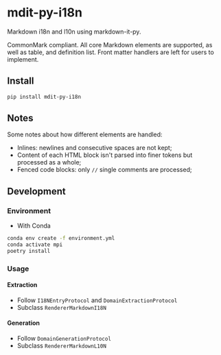 <!--
SPDX-FileCopyrightText: 2023 Phu Hung Nguyen <phuhnguyen@outlook.com>
SPDX-License-Identifier: CC-BY-SA-4.0
-->

# mdit-py-i18n

Markdown i18n and l10n using markdown-it-py.

CommonMark compliant. All core Markdown elements are supported, as well as
table, and definition list. Front matter handlers are left for users to
implement.

## Install

```bash
pip install mdit-py-i18n
```

## Notes

Some notes about how different elements are handled:
- Inlines: newlines and consecutive spaces are not kept;
- Content of each HTML block isn't parsed into finer tokens but processed
as a whole;
- Fenced code blocks: only `//` single comments are processed;

## Development

### Environment

- With Conda

```bash
conda env create -f environment.yml
conda activate mpi
poetry install
```

### Usage

#### Extraction
- Follow `I18NEntryProtocol` and `DomainExtractionProtocol`
- Subclass `RendererMarkdownI18N`

#### Generation
- Follow `DomainGenerationProtocol`
- Subclass `RendererMarkdownL10N`
